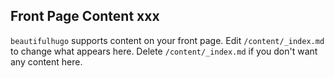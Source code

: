 ## Front Page Content xxx
`beautifulhugo` supports content on your front page. Edit `/content/_index.md` to change what appears here. Delete `/content/_index.md` if you don't want any content here.
